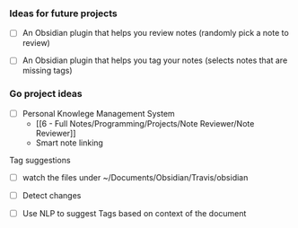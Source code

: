 
### Ideas for future projects

- [ ] An Obsidian plugin that helps you review notes (randomly pick a note to review)
- [ ] An Obsidian plugin that helps you tag your notes (selects notes that are missing tags)


### Go project ideas

- [ ] Personal Knowlege Management System 
    - [[6 - Full Notes/Programming/Projects/Note Reviewer/Note Reviewer]]
    - Smart note linking


Tag suggestions

- [ ] watch the files under ~/Documents/Obsidian/Travis/obsidian
- [ ] Detect changes
- [ ] Use NLP to suggest Tags based on context of the document

